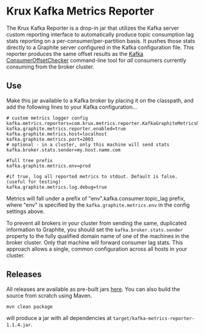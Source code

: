 Krux Kafka Metrics Reporter
===============================

The Krux Kafka Reporter is a drop-in jar that utilizes the Kafka server custom reporting interface to automatically produce topic consumption lag stats reporting on a per-consumer/per-partition basis.  It pushes those stats directly to a Graphite server configured in the Kafka configuration file. This reporter produces the same offset results as the [Kafka ConsumerOffsetChecker](http://kafka.apache.org/documentation.html#basic_ops_consumer_lag) command-line tool for *all* consumers currently consuming from the broker cluster.

Use
---
Make this jar available to a Kafka broker by placing it on the classpath, and add the following lines to your Kafka configuration...

    # custom metrics logger config
    kafka.metrics.reporters=com.krux.metrics.reporter.KafkaGraphiteMetricsReporter
    kafka.graphite.metrics.reporter.enabled=true
    kafka.graphite.metrics.host=localhost
    kafka.graphite.metrics.port=2003
    # optional - in a cluster, only this machine will send stats
    kafka.broker.stats.sender=my.host.name.com

    #full tree prefix
    kafka.graphite.metrics.env=prod

    #if true, log all reported metrics to stdout. Default is false. (useful for testing)
    kafka.graphite.metrics.log.debug=true


Metrics will fall under a prefix of "env".kafka.consumer.topic_lag prefix, where "env" is specified by the `kafka.graphite.metrics.env` in the config settings above.

To prevent all brokers in your cluster from sending the same, duplicated information to Graphite, you should set the `kafka.broker.stats.sender` property to the fully qualified domain name of one of the machines in the broker cluster. Only that machine will forward consumer lag stats.  This approach allows a single, common configuration across all hosts in your cluster.

Releases
--------
All releases are available as pre-built jars [here](https://github.com/izm1chael/kafka-metrics-reporter/releases/tag/2.0.0). You can also build the source from scratch using Maven.

    mvn clean package
    
will produce a jar with all dependencies at `target/kafka-metrics-reporter-1.1.4.jar`.



 
